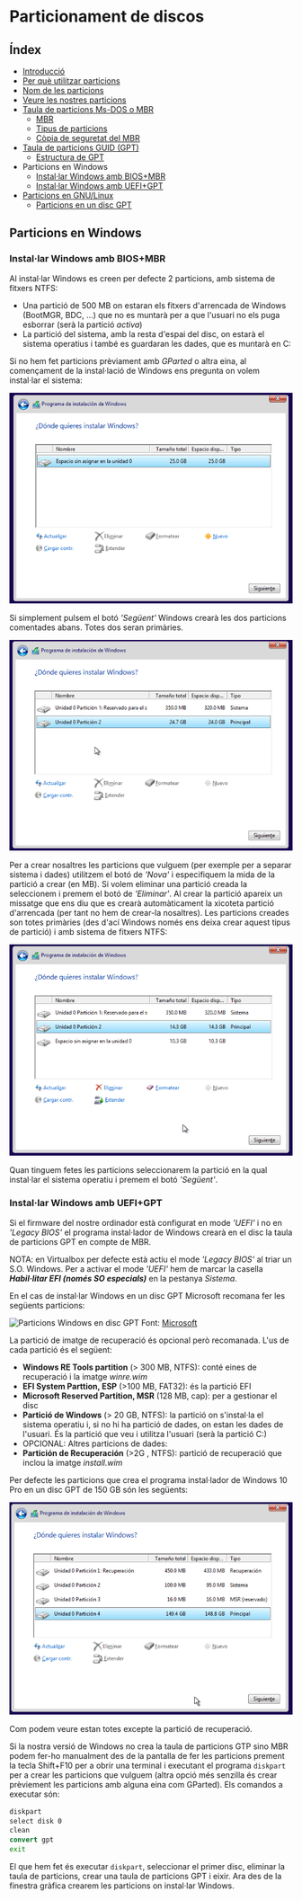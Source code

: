 # Particionament de discos

## Índex
* [Introducció](./#introducció)
* [Per què utilitzar particions](./#per-qu%C3%A8-utilitzar-particions)
* [Nom de les particions](./#nom-de-les-particions)
* [Veure les nostres particions](./#veure-les-nostres-particions)
* [Taula de particions Ms-DOS o MBR](./mbr.md#taula-de-particions-ms-dos-o-mbr)
  * [MBR](.mbr.md#mbr)
  * [Tipus de particions](.mbr.md#tipus-de-particions)
  * [Còpia de seguretat del MBR](.mbr.md#c%C3%B2pia-de-seguretat-del-mbr)
* [Taula de particions GUID (GPT)](./gpt.md#taula-de-particions-guid-o-gpt)
  * [Estructura de GPT](./gpt.m#estructura-de-gpt)
* Particions en Windows
  * [Instal·lar Windows amb BIOS+MBR](#installar-windows-amb-biosmbr)
  * [Instal·lar Windows amb UEFI+GPT](#installar-windows-amb-uefigpt)
* [Particions en GNU/Linux](./lin.md#particions-en-gnulinux)
  * [Particions en un disc GPT](./lin.md#particions-en-un-disc-gpt)

## Particions en Windows
### Instal·lar Windows amb BIOS+MBR
Al instal·lar Windows es creen per defecte 2 particions, amb sistema de fitxers NTFS:
* Una partició de 500 MB on estaran els fitxers d'arrencada de Windows (BootMGR, BDC, ...) que no es muntarà per a que l'usuari no els puga esborrar (serà la partició _activa_)
* La partició del sistema, amb la resta d'espai del disc, on estarà el sistema operatius i també es guardaran les dades, que es muntarà en C:

Si no hem fet particions prèviament amb _GParted_ o altra eina, al començament de la instal·lació de Windows ens pregunta on volem instal·lar el sistema:

![Particionar el disc (CC0)](./img/win-part1.png)

Si simplement pulsem el botó _'Següent'_ Windows crearà les dos particions comentades abans. Totes dos seran primàries.

![Particionar el disc (CC0)](./img/win-part2.png)

Per a crear nosaltres les particions que vulguem (per exemple per a separar sistema i dades) utilitzem el botó de _'Nova'_ i especifiquem la mida de la partició a crear (en MB). Si volem eliminar una partició creada la seleccionem i premem el botó de _'Eliminar'_. Al crear la partició apareix un missatge que ens diu que es crearà automàticament la xicoteta partició d'arrencada (per tant no hem de crear-la nosaltres). Les particions creades son totes primàries (des d'ací Windows només ens deixa crear aquest tipus de partició) i amb sistema de fitxers NTFS:

![Particionar el disc (CC0)](./img/win-part3.png)

Quan tinguem fetes les particions seleccionarem la partició en la qual instal·lar el sistema operatiu i premem el botó _'Següent'_.

### Instal·lar Windows amb UEFI+GPT
Si el firmware del nostre ordinador està configurat en mode _'UEFI'_ i no en _'Legacy BIOS'_ el programa instal·lador de Windows crearà en el disc la taula de particions GPT en compte de MBR.

NOTA: en Virtualbox per defecte està actiu el mode _'Legacy BIOS'_ al triar un S.O. Windows. Per a activar el mode _'UEFI'_ hem de marcar la casella _**Habil·litar EFI (només SO especials)**_ en la pestanya _Sistema_.

En el cas de instal·lar Windows en un disc GPT Microsoft recomana fer les següents particions:

![Particions Windows en disc GPT](https://docs.microsoft.com/en-us/previous-versions/windows/it-pro/windows-8.1-and-8/images/dn621890.aa1ffd26-f835-4e73-a19a-fc161f8b3c85%28win.10%29.jpg)
Font: [Microsoft](https://docs.microsoft.com/en-us/previous-versions/windows/it-pro/windows-8.1-and-8/hh824839(v=win.10)?redirectedfrom=MSDN)

La partició de imatge de recuperació és opcional però recomanada. L'us de cada partició és el següent:
* **Windows RE Tools partition** (> 300 MB, NTFS): conté eines de recuperació i la imatge _winre.wim_
* **EFI System Parttion, ESP** (>100 MB, FAT32): és la partició EFI
* **Microsoft Reserved Partition, MSR** (128 MB, cap): per a gestionar el disc
* **Partició de Windows** (> 20 GB, NTFS): la partició on s'instal·la el sistema operatiu i, si no hi ha partició de dades, on estan les dades de l'usuari. És la partició que veu i utilitza l'usuari (serà la partició C:)
* OPCIONAL: Altres particions de dades:
* **Partición de Recuperación** (>2G , NTFS): partició de recuperació que inclou la imatge _install.wim_

Per defecte les particions que crea el programa instal·lador de Windows 10 Pro en un disc GPT de 150 GB són les següents:

![Particions Windows 10 (CC0)](./img/win-gpt.png)

Com podem veure estan totes excepte la partició de recuperació.

Si la nostra versió de Windows no crea la taula de particions GTP sino MBR podem fer-ho manualment des de la pantalla de fer les particions prement la tecla Shift+F10 per a obrir una terminal i executant el programa `diskpart` per a crear les particions que vulguem (altra opció més senzilla és crear prèviement les particions amb alguna eina com GParted). Els comandos a executar són:
```cmd
diskpart
select disk 0
clean
convert gpt
exit
```

El que hem fet és executar `diskpart`, seleccionar el primer disc, eliminar la taula de particions, crear una taula de particions GPT i eixir. Ara des de la finestra gràfica crearem les particions on instal·lar Windows.

